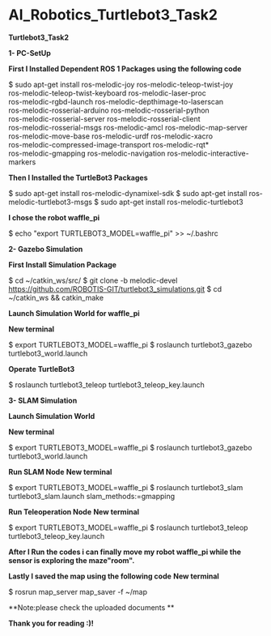 # AI_Robotics_Turtlebot3_Task2

**Turtlebot3_Task2**

**1- PC-SetUp**

**First I Installed Dependent ROS 1 Packages using the following code**

$ sudo apt-get install ros-melodic-joy ros-melodic-teleop-twist-joy \
  ros-melodic-teleop-twist-keyboard ros-melodic-laser-proc \
  ros-melodic-rgbd-launch ros-melodic-depthimage-to-laserscan \
  ros-melodic-rosserial-arduino ros-melodic-rosserial-python \
  ros-melodic-rosserial-server ros-melodic-rosserial-client \
  ros-melodic-rosserial-msgs ros-melodic-amcl ros-melodic-map-server \
  ros-melodic-move-base ros-melodic-urdf ros-melodic-xacro \
  ros-melodic-compressed-image-transport ros-melodic-rqt* \
  ros-melodic-gmapping ros-melodic-navigation ros-melodic-interactive-markers

**Then I Installed the TurtleBot3 Packages**

$ sudo apt-get install ros-melodic-dynamixel-sdk
$ sudo apt-get install ros-melodic-turtlebot3-msgs
$ sudo apt-get install ros-melodic-turtlebot3

**I chose the robot waffle_pi**

$ echo "export TURTLEBOT3_MODEL=waffle_pi" >> ~/.bashrc


**2- Gazebo Simulation**

**First Install Simulation Package**

$ cd ~/catkin_ws/src/
$ git clone -b melodic-devel https://github.com/ROBOTIS-GIT/turtlebot3_simulations.git
$ cd ~/catkin_ws && catkin_make

**Launch Simulation World for waffle_pi**

**New terminal**

$ export TURTLEBOT3_MODEL=waffle_pi
$ roslaunch turtlebot3_gazebo turtlebot3_world.launch

**Operate TurtleBot3**

$ roslaunch turtlebot3_teleop turtlebot3_teleop_key.launch


**3- SLAM Simulation**

**Launch Simulation World**

**New terminal**

$ export TURTLEBOT3_MODEL=waffle_pi
$ roslaunch turtlebot3_gazebo turtlebot3_world.launch

**Run SLAM Node**
**New terminal**

$ export TURTLEBOT3_MODEL=waffle_pi
$ roslaunch turtlebot3_slam turtlebot3_slam.launch slam_methods:=gmapping

**Run Teleoperation Node**
**New terminal**

$ export TURTLEBOT3_MODEL=waffle_pi
$ roslaunch turtlebot3_teleop turtlebot3_teleop_key.launch

**After I Run the codes i can finally move my robot waffle_pi while the sensor is exploring the maze"room".**

**Lastly I saved the map using the following code**
**New terminal**

$ rosrun map_server map_saver -f ~/map

**Note:please check the uploaded documents **

**Thank you for reading :)!**
